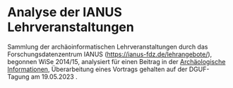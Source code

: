 # Analyse der IANUS Lehrveranstaltungen

Sammlung der archäoinformatischen Lehrveranstaltungen durch das Forschungsdatenzentrum IANUS (<https://ianus-fdz.de/lehrangebote/>), begonnen WiSe 2014/15, 
analysiert für einen Beitrag in der [Archäologische Informationen](https://dguf.de/publikationen/archaeologische-informationen/profil-der-ai), Überarbeitung eines Vortrags gehalten auf der DGUF-Tagung am 19.05.2023 .
